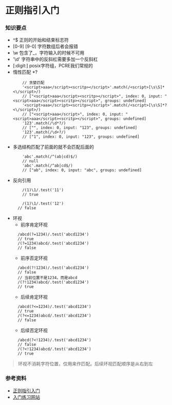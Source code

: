 # 正则指引入门

### 知识要点

* ^$ 正则的开始和结束标志符
* [0-9] [9-0] 字符数组后者会报错
* \w 包含了_，字符输入的时候不可用
* '\\d' 字符串中的反斜杠需要多加一个反斜杠
* [:digit:] posix字符组，PCRE我们常规的
* 惰性匹配 *?
    ```ecmascript 6
        // 贪婪匹配
        '<script>aaa</script><scritp></script>'.match(/<script>[\s\S]*<\/script>/)
        // ["<script>aaa</script><scritp></script>", index: 0, input: "<script>aaa</script><scritp></script>", groups: undefined]
        '<script>aaa</script><scritp></script>'.match(/<script>[\s\S]*?<\/script>/)
        // ["<script>aaa</script>", index: 0, input: "<script>aaa</script><scritp></script>", groups: undefined]
        '123'.match(/\d*?/)
        // ["", index: 0, input: "123", groups: undefined]
        '123'.match(/\d+?/)
        // ["1", index: 0, input: "123", groups: undefined]
    ``` 
* 多选结构匹配了前面的就不会匹配后面的
    ```ecmascript 6
        'abc'.match(/^(ab|cd)$/)
        // null
        'abc'.match(/^ab|cd$/)
        // ["ab", index: 0, input: "abc", groups: undefined]
    ```
* 反向引用
    ```ecmascript 6
        /(1)\1/.test('11')
        // true
      
        /(1)\1/.test('12')
      // false
    ```
* 环视
    * 前序肯定环视
    ```ecmascript 6
      /abcd(?=1234)/.test('abcd1234')
      // true
      /(?=1234)abcd/.test('abcd1234')
      // false
    ```
    * 前序否定环视
    ```ecmascript 6
      /abcd(?!1234)/.test('abcd1234')
      // false
      // 当前位置不是1234，而是abcd
      /(?!1234)abcd/.test('abcd1234')
      // true
    ```
    * 后续肯定环视
    ```ecmascript 6
      /abcd(?<=1234)/.test('abcd1234')
      // true
      /(?<=1234)abcd/.test('abcd1234')
      // false
    ```
    * 后续否定环视
    ```ecmascript 6
      /abcd(?<!1234)/.test('abcd1234')
      // false
      /(?<!1234)abcd/.test('abcd1234')
      // true
    ```
> 环视不消耗字符位置，仅用来作匹配。后续环视匹配顺序是从右到左

### 参考资料

* [正则指引入门](https://blog.csdn.net/qq_35883464/article/details/83374052)
* [入门练习网站](https://regexone.com/lesson/introduction_abcs)